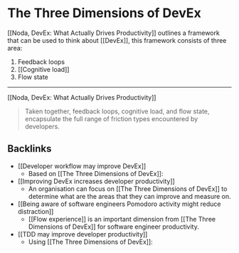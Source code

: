 # The Three Dimensions of DevEx
[[Noda, DevEx: What Actually Drives Productivity]] outlines a framework that can be used to think about [[DevEx]], this framework consists of three area:

1. Feedback loops
2. [[Cognitive load]]
3. Flow state

- - -
[[Noda, DevEx: What Actually Drives Productivity]]
> Taken together, feedback loops, cognitive load, and flow state, encapsulate the full range of friction types encountered by developers.

## Backlinks
* [[Developer workflow may improve DevEx]]
	* Based on [[The Three Dimensions of DevEx]]:
* [[Improving DevEx increases developer productivity]]
	* An organisation can focus on [[The Three Dimensions of DevEx]] to determine what are the areas that they can improve and measure on.
* [[Being aware of software engineers Pomodoro activity might reduce distraction]]
	* [[Flow experience]] is an important dimension from [[The Three Dimensions of DevEx]] for software engineer productivity.
* [[TDD may improve developer productivity]]
	* Using [[The Three Dimensions of DevEx]]:

<!-- #evergreen -->

<!-- {BearID:4F7C13C7-7BE2-4C9E-9A3F-C85B5F56AC97-46535-0000034F06383AE8} -->

